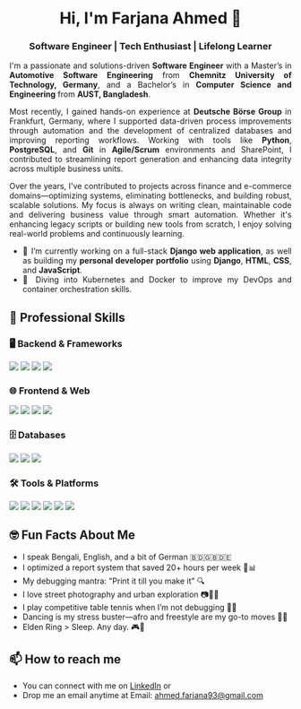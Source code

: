 <h1 align="center">Hi, I'm Farjana Ahmed 👋</h1>
<h3 align="center">Software Engineer | Tech Enthusiast | Lifelong Learner</h3>

<div align="justify">

I'm a passionate and solutions-driven <strong>Software Engineer</strong> with a Master’s in <strong>Automotive Software Engineering</strong> from <strong>Chemnitz University of Technology, Germany</strong>, and a Bachelor’s in <strong>Computer Science and Engineering</strong> from <strong>AUST, Bangladesh</strong>.  

Most recently, I gained hands-on experience at <strong>Deutsche Börse Group</strong> in Frankfurt, Germany, where I supported data-driven process improvements through automation and the development of centralized databases and improving reporting workflows. Working with tools like <strong>Python</strong>, <strong>PostgreSQL</strong>, and <strong>Git</strong> in <strong>Agile/Scrum</strong> environments and SharePoint, I contributed to streamlining report generation and enhancing data integrity across multiple business units.

Over the years, I've contributed to projects across finance and e-commerce domains—optimizing systems, eliminating bottlenecks, and building robust, scalable solutions. My focus is always on writing clean, maintainable code and delivering business value through smart automation. Whether it's enhancing legacy scripts or building new tools from scratch, I enjoy solving real-world problems and continuously learning.

<ul>
  <li>🔭 I’m currently working on a full-stack <strong>Django web application</strong>, as well as building my <strong>personal developer portfolio</strong> using <strong>Django</strong>, <strong>HTML</strong>, <strong>CSS</strong>, and <strong>JavaScript</strong>.</li>
  <li>🚀 Diving into Kubernetes and Docker to improve my DevOps and container orchestration skills.</li>
</ul>

</div>

 ## 🧠 Professional Skills

### 🖥️ Backend & Frameworks
<p>
  <img src="https://img.shields.io/badge/Python-3776AB?style=flat-square&logo=python&logoColor=white"/>
  <img src="https://img.shields.io/badge/Django-092E20?style=flat-square&logo=django&logoColor=white"/>
  <img src="https://img.shields.io/badge/Symfony-000000?style=flat-square&logo=symfony&logoColor=white"/>
  <img src="https://img.shields.io/badge/PHP-777BB4?style=flat-square&logo=php&logoColor=white"/>
</p>

### 🌐 Frontend & Web
<p>
  <img src="https://img.shields.io/badge/HTML5-E34F26?style=flat-square&logo=html5&logoColor=white"/>
  <img src="https://img.shields.io/badge/CSS3-1572B6?style=flat-square&logo=css3&logoColor=white"/>
  <img src="https://img.shields.io/badge/JavaScript-F7DF1E?style=flat-square&logo=javascript&logoColor=black"/>
  <img src="https://img.shields.io/badge/Bootstrap-7952B3?style=flat-square&logo=bootstrap&logoColor=white"/>
</p>

### 🗄️ Databases
<p>
  <img src="https://img.shields.io/badge/PostgreSQL-336791?style=flat-square&logo=postgresql&logoColor=white"/>
  <img src="https://img.shields.io/badge/MySQL-4479A1?style=flat-square&logo=mysql&logoColor=white"/>
  <img src="https://img.shields.io/badge/SQLite-003B57?style=flat-square&logo=sqlite&logoColor=white"/>
</p>

### 🛠 Tools & Platforms
<p>
  <img src="https://img.shields.io/badge/Git-F05032?style=flat-square&logo=git&logoColor=white"/>
  <img src="https://img.shields.io/badge/Jira-0052CC?style=flat-square&logo=jira&logoColor=white"/>
  <img src="https://img.shields.io/badge/Confluence-172B4D?style=flat-square&logo=confluence&logoColor=white"/>
  <img src="https://img.shields.io/badge/GitLab%20CI%2FCD-FC6D26?style=flat-square&logo=gitlab&logoColor=white"/>
  <img src="https://img.shields.io/badge/Docker-2496ED?style=flat-square&logo=docker&logoColor=white"/>
  <img src="https://img.shields.io/badge/Google%20Cloud-4285F4?style=flat-square&logo=googlecloud&logoColor=white"/>
</p>

## 🤓 Fun Facts About Me

- I speak Bengali, English, and a bit of German 🇧🇩🇬🇧🇩🇪  
- I optimized a report system that saved 20+ hours per week 💼📊  
- My debugging mantra: "Print it till you make it" 🔍  
- I love street photography and urban exploration 📷🚶‍♂️  
- I play competitive table tennis when I’m not debugging 🏓🧠  
- Dancing is my stress buster—afro and freestyle are my go-to moves 💃🕺  
- Elden Ring > Sleep. Any day. 🎮🌙

## 📫 How to reach me
- You can connect with me on [LinkedIn](https://www.linkedin.com/in/farjana-ahmed95/) or
- Drop me an email anytime at Email: ahmed.farjana93@gmail.com

